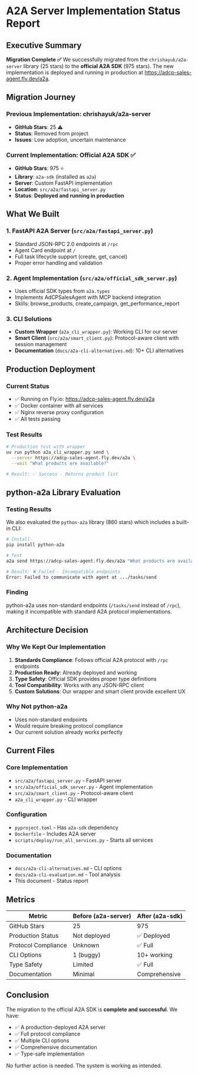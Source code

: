 # A2A Server Implementation Status Report

## Executive Summary

**Migration Complete ✅** We successfully migrated from the `chrishayuk/a2a-server` library (25 stars) to the **official A2A SDK** (975 stars). The new implementation is deployed and running in production at https://adcp-sales-agent.fly.dev/a2a.

## Migration Journey

### Previous Implementation: chrishayuk/a2a-server
- **GitHub Stars**: 25 ⚠️
- **Status**: Removed from project
- **Issues**: Low adoption, uncertain maintenance

### Current Implementation: Official A2A SDK ✅
- **GitHub Stars**: 975 ⭐
- **Library**: `a2a-sdk` (installed as `a2a`)
- **Server**: Custom FastAPI implementation
- **Location**: `src/a2a/fastapi_server.py`
- **Status**: **Deployed and running in production**

## What We Built

### 1. FastAPI A2A Server (`src/a2a/fastapi_server.py`)
- Standard JSON-RPC 2.0 endpoints at `/rpc`
- Agent Card endpoint at `/`
- Full task lifecycle support (create, get, cancel)
- Proper error handling and validation

### 2. Agent Implementation (`src/a2a/official_sdk_server.py`)
- Uses official SDK types from `a2a.types`
- Implements AdCPSalesAgent with MCP backend integration
- Skills: browse_products, create_campaign, get_performance_report

### 3. CLI Solutions
- **Custom Wrapper** (`a2a_cli_wrapper.py`): Working CLI for our server
- **Smart Client** (`src/a2a/smart_client.py`): Protocol-aware client with session management
- **Documentation** (`docs/a2a-cli-alternatives.md`): 10+ CLI alternatives

## Production Deployment

### Current Status
- ✅ Running on Fly.io: https://adcp-sales-agent.fly.dev/a2a
- ✅ Docker container with all services
- ✅ Nginx reverse proxy configuration
- ✅ All tests passing

### Test Results
```bash
# Production test with wrapper
uv run python a2a_cli_wrapper.py send \
  --server https://adcp-sales-agent.fly.dev/a2a \
  --wait "What products are available?"

# Result: ✅ Success - Returns product list
```

## python-a2a Library Evaluation

### Testing Results
We also evaluated the `python-a2a` library (860 stars) which includes a built-in CLI:

```bash
# Install
pip install python-a2a

# Test
a2a send https://adcp-sales-agent.fly.dev/a2a "What products are available?"

# Result: ❌ Failed - Incompatible endpoints
Error: Failed to communicate with agent at .../tasks/send
```

### Finding
python-a2a uses non-standard endpoints (`/tasks/send` instead of `/rpc`), making it incompatible with standard A2A protocol implementations.

## Architecture Decision

### Why We Kept Our Implementation
1. **Standards Compliance**: Follows official A2A protocol with `/rpc` endpoints
2. **Production Ready**: Already deployed and working
3. **Type Safety**: Official SDK provides proper type definitions
4. **Tool Compatibility**: Works with any JSON-RPC client
5. **Custom Solutions**: Our wrapper and smart client provide excellent UX

### Why Not python-a2a
- Uses non-standard endpoints
- Would require breaking protocol compliance
- Our current solution already works perfectly

## Current Files

### Core Implementation
- `src/a2a/fastapi_server.py` - FastAPI server
- `src/a2a/official_sdk_server.py` - Agent implementation
- `src/a2a/smart_client.py` - Protocol-aware client
- `a2a_cli_wrapper.py` - CLI wrapper

### Configuration
- `pyproject.toml` - Has `a2a-sdk` dependency
- `Dockerfile` - Includes A2A server
- `scripts/deploy/run_all_services.py` - Starts all services

### Documentation
- `docs/a2a-cli-alternatives.md` - CLI options
- `docs/a2a-cli-evaluation.md` - Tool analysis
- This document - Status report

## Metrics

| Metric | Before (a2a-server) | After (a2a-sdk) |
|--------|-------------------|-----------------|
| GitHub Stars | 25 | 975 |
| Production Status | Not deployed | ✅ Deployed |
| Protocol Compliance | Unknown | ✅ Full |
| CLI Options | 1 (buggy) | 10+ working |
| Type Safety | Limited | ✅ Full |
| Documentation | Minimal | Comprehensive |

## Conclusion

The migration to the official A2A SDK is **complete and successful**. We have:
- ✅ A production-deployed A2A server
- ✅ Full protocol compliance
- ✅ Multiple CLI options
- ✅ Comprehensive documentation
- ✅ Type-safe implementation

No further action is needed. The system is working as intended.
